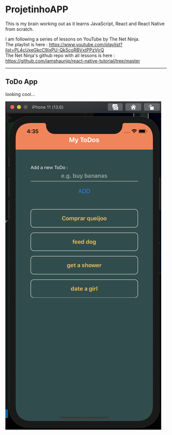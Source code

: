 # ProjetinhoAPP

This is my brain working out as it learns JavaScript, React and React Native<br>
from scratch.

I am following a series of lessons on YouTube by The Net Ninja.<br>
The playlist is here : https://www.youtube.com/playlist?list=PL4cUxeGkcC9ixPU-QkScoRBVxtPPzVjrQ <br>
The Net Ninja's github repo with all lessons is here : https://github.com/iamshaunjp/react-native-tutorial/tree/master <br>

<hr>

## ToDo App

looking cool...

![](./imgs/todoapp.png)